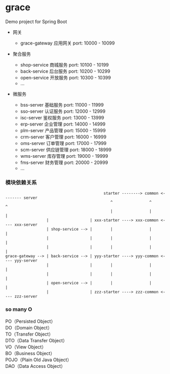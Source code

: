 # grace
Demo project for Spring Boot

- 网关
    - grace-gateway      应用网关            port: 10000 - 10099

- 聚合服务
    - shop-service       商城服务            port: 10100 - 10199
    - back-service       后台服务            port: 10200 - 10299
    - open-service       开放服务            port: 10300 - 10399
    - ...

- 微服务
    - bss-server         基础服务            port: 11000 - 11999
    - sso-server         认证服务            port: 12000 - 12999
    - isc-server         鉴权服务            port: 13000 - 13999
    - erp-server         企业管理            port: 14000 - 14999
    - plm-server         产品管理            port: 15000 - 15999
    - crm-server         客户管理            port: 16000 - 16999
    - oms-server         订单管理            port: 17000 - 17999
    - scm-server         供应链管理           port: 18000 - 18999
    - wms-server         库存管理            port: 19000 - 19999
    - fms-server         财务管理            port: 20000 - 20999
    - ...

### 模块依赖关系
```text
                                           starter --------> common <-------- server
                                              ^                ^                ^
                                              |                |                |
                  |                  | xxx-starter ----> xxx-common <---- xxx-server
                  | shop-service --> |        |                |                |
                  |                  |        |                |                |
                  |                  |        |                |                |
grace-gateway --> | back-service --> | yyy-starter ----> yyy-common <---- yyy-server
                  |                  |        |                |                |
                  |                  |        |                |                |
                  | open-service --> |        |                |                |
                  |                  | zzz-starter ----> zzz-common <---- zzz-server
```

### so many O
PO（Persisted Object）  
DO（Domain Object）  
TO（Transfer Object）  
DTO（Data Transfer Object）  
VO（View Object）  
BO（Business Object）  
POJO（Plain Old Java Object）  
DAO（Data Access Object）  